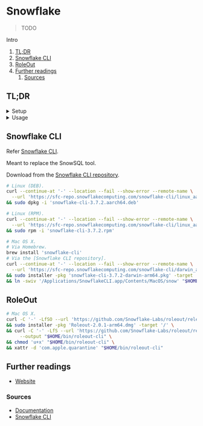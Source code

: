 # Snowflake

> TODO

Intro

<!-- Remove this line to uncomment if used
## Table of contents <!-- omit in toc -->

1. [TL;DR](#tldr)
1. [Snowflake CLI](#snowflake-cli)
1. [RoleOut](#roleout)
1. [Further readings](#further-readings)
   1. [Sources](#sources)

## TL;DR

<details>
  <summary>Setup</summary>

  <details style='padding: 0 0 0 1rem'>
    <summary>Linux (DEB)</summary>

```sh
# Install Snowflake's CLI.
# Get it from the [Snowflake CLI repository].
curl --continue-at '-' --location --fail --show-error --remote-name \
  --url 'https://sfc-repo.snowflakecomputing.com/snowflake-cli/linux_aarch64/3.7.2/snowflake-cli-3.7.2.aarch64.deb' \
&& sudo dpkg -i 'snowflake-cli-3.7.2.aarch64.deb'
```

  </details>

  <details style='padding: 0 0 0 1rem'>
    <summary>Linux (RPM)</summary>

```sh
# Install Snowflake's CLI.
# Get it from the [Snowflake CLI repository].
curl --continue-at '-' --location --fail --show-error --remote-name \
  --url 'https://sfc-repo.snowflakecomputing.com/snowflake-cli/linux_aarch64/3.7.2/snowflake-cli-3.7.2.aarch64.rpm' \
&& sudo rpm -i 'snowflake-cli-3.7.2.rpm'
```

  </details>

  <details style='padding: 0 0 0 1rem'>
    <summary>Mac OS X</summary>

```sh
# Install Snowflake's CLI.
brew install 'snowflake-cli'

# Install RoleOut's UI and CLI.
curl -C '-' -LfSO --url 'https://github.com/Snowflake-Labs/roleout/releases/download/v2.0.1/Roleout-2.0.1-arm64.dmg' \
&& sudo installer -pkg 'Roleout-2.0.1-arm64.dmg' -target '/' \
&& curl -C '-' -LfS --url 'https://github.com/Snowflake-Labs/roleout/releases/download/v2.0.1/roleout-cli-macos' \
     --output "$HOME/bin/roleout-cli" \
&& chmod 'u+x' "$HOME/bin/roleout-cli" \
&& xattr -d 'com.apple.quarantine' "$HOME/bin/roleout-cli"
```

  </details>

</details>

<details>
  <summary>Usage</summary>

```sh
# Check it works.
snow --version

# Get help.
snow --help
snow helpers -h

# List configured connections to Snowflake.
snow connection list

# Add connections.
snow connection add

# Test connections.
snow connection test
snow connection test -c 'connection-name'

# Executes Snowflake queries.
snow sql
```

```sql
SHOW USERS;
SHOW USERS LIKE '%john%';

CREATE USER alice;
CREATE USER IF NOT EXISTS bob;
CREATE OR REPLACE USER claude
  PASSWORD='somePassword' DISPLAY_NAME='Claude' EMAIL='claude@example.org'
  LOGIN_NAME='CLAUDE@EXAMPLE.ORG' MUST_CHANGE_PASSWORD=TRUE;

GRANT ROLE someRole TO USER diane;
```

</details>

<!-- Uncomment if used
<details>
  <summary>Real world use cases</summary>

```sh
```

</details>
-->

## Snowflake CLI

Refer [Snowflake CLI].

Meant to replace the SnowSQL tool.

Download from the [Snowflake CLI repository].

```sh
# Linux (DEB).
curl --continue-at '-' --location --fail --show-error --remote-name \
  --url 'https://sfc-repo.snowflakecomputing.com/snowflake-cli/linux_aarch64/3.7.2/snowflake-cli-3.7.2.aarch64.deb' \
&& sudo dpkg -i 'snowflake-cli-3.7.2.aarch64.deb'

# Linux (RPM).
curl --continue-at '-' --location --fail --show-error --remote-name \
  --url 'https://sfc-repo.snowflakecomputing.com/snowflake-cli/linux_aarch64/3.7.2/snowflake-cli-3.7.2.aarch64.rpm' \
&& sudo rpm -i 'snowflake-cli-3.7.2.rpm'

# Mac OS X.
# Via Homebrew.
brew install 'snowflake-cli'
# Via the [Snowflake CLI repository].
curl --continue-at '-' --location --fail --show-error --remote-name \
  --url 'https://sfc-repo.snowflakecomputing.com/snowflake-cli/darwin_arm64/3.7.2/snowflake-cli-3.7.2-darwin-arm64.pkg' \
&& sudo installer -pkg 'snowflake-cli-3.7.2-darwin-arm64.pkg' -target '/' \
&& ln -swiv '/Applications/SnowflakeCLI.app/Contents/MacOS/snow' "$HOME/bin/snow"
```

## RoleOut

```sh
# Mac OS X.
curl -C '-' -LfSO --url 'https://github.com/Snowflake-Labs/roleout/releases/download/v2.0.1/Roleout-2.0.1-arm64.dmg' \
&& sudo installer -pkg 'Roleout-2.0.1-arm64.dmg' -target '/' \
&& curl -C '-' -LfS --url 'https://github.com/Snowflake-Labs/roleout/releases/download/v2.0.1/roleout-cli-macos' \
     --output "$HOME/bin/roleout-cli" \
&& chmod 'u+x' "$HOME/bin/roleout-cli" \
&& xattr -d 'com.apple.quarantine' "$HOME/bin/roleout-cli"
```

## Further readings

- [Website]

### Sources

- [Documentation]
- [Snowflake CLI]

<!--
  Reference
  ═╬═Time══
  -->

<!-- In-article sections -->
<!-- Knowledge base -->
<!-- Files -->
<!-- Upstream -->
[documentation]: https://docs.snowflake.com/en/
[website]: https://www.snowflake.com/en/
[snowflake cli]: https://docs.snowflake.com/en/developer-guide/snowflake-cli/index
[snowflake cli repository]: https://sfc-repo.snowflakecomputing.com/snowflake-cli/index.html

<!-- Others -->
